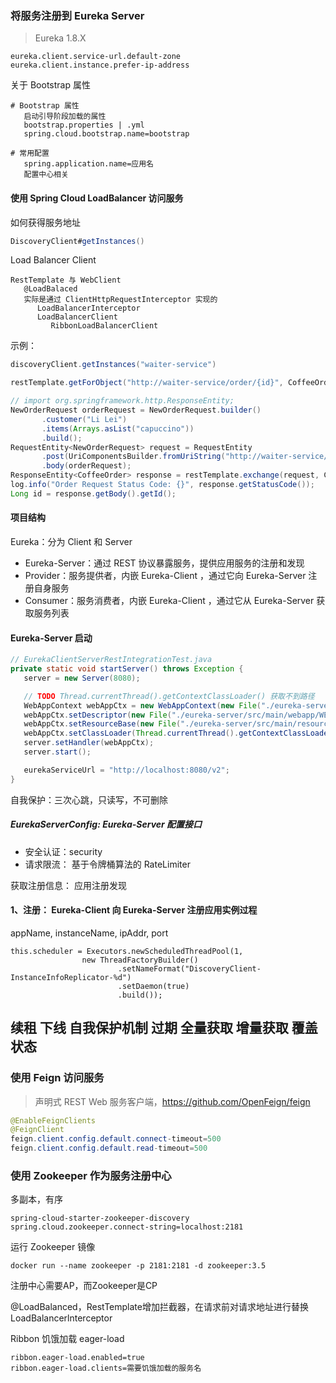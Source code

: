 ### 将服务注册到 Eureka Server

> Eureka 1.8.X

```
eureka.client.service-url.default-zone
eureka.client.instance.prefer-ip-address
```

关于 Bootstrap 属性
```
# Bootstrap 属性
   启动引导阶段加载的属性
   bootstrap.properties | .yml
   spring.cloud.bootstrap.name=bootstrap

# 常⽤配置
   spring.application.name=应⽤名
   配置中⼼相关
```

#### 使⽤ Spring Cloud LoadBalancer 访问服务

如何获得服务地址
```java
DiscoveryClient#getInstances()
```

Load Balancer Client
```
RestTemplate 与 WebClient
   @LoadBalaced
   实际是通过 ClientHttpRequestInterceptor 实现的
      LoadBalancerInterceptor
      LoadBalancerClient
         RibbonLoadBalancerClient
```

示例：
```java
discoveryClient.getInstances("waiter-service")

restTemplate.getForObject("http://waiter-service/order/{id}", CoffeeOrder.class, id);

// import org.springframework.http.ResponseEntity;
NewOrderRequest orderRequest = NewOrderRequest.builder()
       .customer("Li Lei")
       .items(Arrays.asList("capuccino"))
       .build();
RequestEntity<NewOrderRequest> request = RequestEntity
       .post(UriComponentsBuilder.fromUriString("http://waiter-service/order/").build().toUri())
       .body(orderRequest);
ResponseEntity<CoffeeOrder> response = restTemplate.exchange(request, CoffeeOrder.class);
log.info("Order Request Status Code: {}", response.getStatusCode());
Long id = response.getBody().getId();
```

#### 项目结构

Eureka：分为 Client 和 Server

- Eureka-Server：通过 REST 协议暴露服务，提供应用服务的注册和发现
- Provider：服务提供者，内嵌 Eureka-Client ，通过它向 Eureka-Server 注册自身服务
- Consumer：服务消费者，内嵌 Eureka-Client ，通过它从 Eureka-Server 获取服务列表

#### Eureka-Server 启动
```java
// EurekaClientServerRestIntegrationTest.java
private static void startServer() throws Exception {
   server = new Server(8080);

   // TODO Thread.currentThread().getContextClassLoader() 获取不到路径
   WebAppContext webAppCtx = new WebAppContext(new File("./eureka-server/src/main/webapp").getAbsolutePath(), "/");
   webAppCtx.setDescriptor(new File("./eureka-server/src/main/webapp/WEB-INF/web.xml").getAbsolutePath());
   webAppCtx.setResourceBase(new File("./eureka-server/src/main/resources").getAbsolutePath());
   webAppCtx.setClassLoader(Thread.currentThread().getContextClassLoader());
   server.setHandler(webAppCtx);
   server.start();

   eurekaServiceUrl = "http://localhost:8080/v2";
}
```

自我保护：三次心跳，只读写，不可删除

##### EurekaServerConfig: Eureka-Server 配置接口
- 安全认证：security
- 请求限流： 基于令牌桶算法的 RateLimiter

获取注册信息： 应用注册发现

#### 1、注册： Eureka-Client 向 Eureka-Server 注册应用实例过程
appName, instanceName, ipAddr, port

```
this.scheduler = Executors.newScheduledThreadPool(1,
                new ThreadFactoryBuilder()
                        .setNameFormat("DiscoveryClient-InstanceInfoReplicator-%d")
                        .setDaemon(true)
                        .build());
```

续租 下线 自我保护机制 过期 全量获取 增量获取 覆盖状态
---


### 使⽤ Feign 访问服务
> 声明式 REST Web 服务客户端，https://github.com/OpenFeign/feign

```java
@EnableFeignClients
@FeignClient
feign.client.config.default.connect-timeout=500
feign.client.config.default.read-timeout=500
```

### 使⽤ Zookeeper 作为服务注册中⼼
多副本，有序
```
spring-cloud-starter-zookeeper-discovery
spring.cloud.zookeeper.connect-string=localhost:2181
```

运⾏ Zookeeper 镜像
```
docker run --name zookeeper -p 2181:2181 -d zookeeper:3.5
```

注册中心需要AP，而Zookeeper是CP

@LoadBalanced，RestTemplate增加拦截器，在请求前对请求地址进行替换
LoadBalancerlnterceptor

Ribbon 饥饿加载 eager-load
```
ribbon.eager-load.enabled=true
ribbon.eager-load.clients=需要饥饿加载的服务名
```
